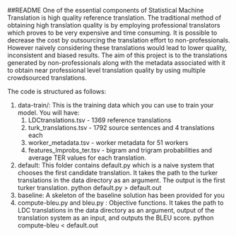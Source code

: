 ##README
One of the essential components of Statistical Machine Translation is high quality reference translation. The traditional method of obtaining high translation quality is by employing professional translators which proves to be very expensive and time consuming. It is possible to decrease the cost by outsourcing the translation effort to non-professionals. However naively considering these translations would lead to lower quality, inconsistent and biased results. The aim of this project is to the translations generated by non-professionals along with the metadata associated with it to obtain near professional level translation quality by using multiple crowdsourced translations.

The code is structured as follows:

1. data-train/: This is the training data which you can use to train your model. You will have:
	1. LDCtranslations.tsv - 1369 reference translations
	2. turk_translations.tsv -  1792 source sentences and 4 translations each 
	3. worker_metadata.tsv - worker metadata for 51 workers
    4. features_lmprobs_ter.tsv - bigram and trigram probabilities and average TER values for each translation. 
2. default: This folder contains default.py which is a naive system that chooses the first candidate translation. It takes the path to the turker translations in the data directory as an argument. The output is the first turker translation.
python default.py  > default.out
3. baseline: A skeleton of the baseline solution has been provided for you
4. compute-bleu.py and bleu.py : Objective functions. It takes the path to LDC translations in the data directory as an argument, output of the translation system as an input, and outputs the BLEU score.
python compute-bleu < default.out
